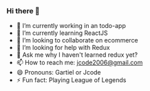 ### Hi there 👋

<!--
**jcodev2/jcodev2** is a ✨ _special_ ✨ repository because its `README.md` (this file) appears on your GitHub profile.

Here are some ideas to get you started:
-->

- 🔭 I’m currently working in an todo-app
- 🌱 I’m currently learning ReactJS
- 👯 I’m looking to collaborate on ecommerce
- 🤔 I’m looking for help with Redux
- 💬 Ask me why I haven't learned redux yet?
- 📫 How to reach me: jcode2006@gmail.com
- 😄 Pronouns: Gartiel or Jcode
- ⚡ Fun fact: Playing League of Legends
